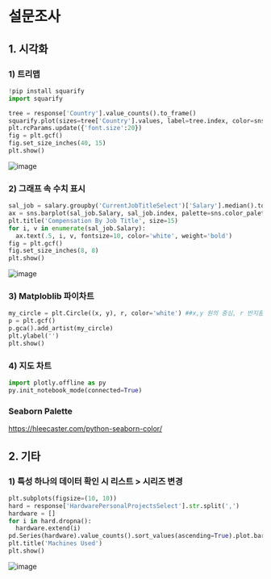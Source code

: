 # 설문조사

## 1. 시각화
### 1) 트리맵 
```python
!pip install squarify
import squarify

tree = response['Country'].value_counts().to_frame()
squarify.plot(sizes=tree['Country'].values, label=tree.index, color=sns.color_palette('RdYlGn_r', 52))
plt.rcParams.update({'font.size':20})
fig = plt.gcf()
fig.set_size_inches(40, 15)
plt.show()
```
![image](https://user-images.githubusercontent.com/75970111/137679149-3acef1b8-8029-4d2e-97af-aee9fcd5dba6.png)

### 2) 그래프 속 수치 표시
```python
sal_job = salary.groupby('CurrentJobTitleSelect')['Salary'].median().to_frame().sort_values(by='Salary', ascending=False)
ax = sns.barplot(sal_job.Salary, sal_job.index, palette=sns.color_palette('inferno', 20))
plt.title('Compensation By Job Title', size=15)
for i, v in enumerate(sal_job.Salary):
  ax.text(.5, i, v, fontsize=10, color='white', weight='bold')
fig = plt.gcf()
fig.set_size_inches(8, 8)
plt.show()
```
![image](https://user-images.githubusercontent.com/75970111/137679243-98a06ff0-e1ce-4999-9b16-916d26cba8ba.png)

### 3) Matploblib 파이차트
```python
my_circle = plt.Circle((x, y), r, color='white') ##x,y 원의 중심, r 반지름 (default=5)
p = plt.gcf()
p.gca().add_artist(my_circle)
plt.ylabel('')
plt.show()
```

### 4) 지도 차트
```python
import plotly.offline as py
py.init_notebook_mode(connected=True)
```

### Seaborn Palette
https://hleecaster.com/python-seaborn-color/

## 2. 기타
### 1) 특성 하나의 데이터 확인 시 리스트 > 시리즈 변경
```python
plt.subplots(figsize=(10, 10))
hard = response['HardwarePersonalProjectsSelect'].str.split(',')
hardware = []
for i in hard.dropna():
  hardware.extend(i)
pd.Series(hardware).value_counts().sort_values(ascending=True).plot.barh(width=0.9, color=sns.color_palette('inferno', 10))
plt.title('Machines Used')
plt.show()
```
![image](https://user-images.githubusercontent.com/75970111/137733222-a8e09917-cc6d-4b55-ab2c-1c162286fa78.png)
